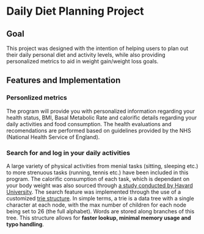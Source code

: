 # Daily Diet Planning Project
## Goal
This project was designed with the intention of helping users to plan out their daily personal diet and activity levels, 
while also providing personalized metrics to aid in weight gain/weight loss goals.
## Features and Implementation
### Personlized metrics
The program will provide you with personalized information regarding your health status, BMI, Basal Metabolic Rate 
and calorific details regarding your daily activities and food consumption. The health evaluations and recomendations are performed based on
guidelines provided by the NHS (National Health Service of England).
### Search for and log in your daily activities
A large variety of physical activities from menial tasks (sitting, sleeping etc.) to more strenuous tasks (running, tennis etc.) have been included
in this program. The calorific consumption of each task, which is dependant on your body weight was also sourced through [a study conducted by 
Havard University](https://www.health.harvard.edu/diet-and-weight-loss/calories-burned-in-30-minutes-of-leisure-and-routine-activities).
The search feature was implemented through the use of a customized [trie structure](https://medium.com/basecs/trying-to-understand-tries-3ec6bede0014).
In simple terms, a trie is a data tree with a single character at each node, with the max number of children for each node being set to 26 (the full alphabet).
Words are stored along branches of this tree. This structure allows for **faster lookup, minimal memory usage and typo handling**.

